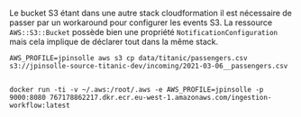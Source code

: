 
Le bucket S3 étant dans une autre stack cloudformation il est nécessaire de passer par un 
workaround pour configurer les events S3. La ressource `AWS::S3::Bucket` possède bien une 
propriété `NotificationConfiguration` mais cela implique de déclarer tout dans la même stack.



```shell
AWS_PROFILE=jpinsolle aws s3 cp data/titanic/passengers.csv s3://jpinsolle-source-titanic-dev/incoming/2021-03-06__passengers.csv


docker run -ti -v ~/.aws:/root/.aws -e AWS_PROFILE=jpinsolle -p 9000:8080 767178862217.dkr.ecr.eu-west-1.amazonaws.com/ingestion-workflow:latest
```